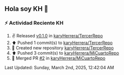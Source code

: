 ## Hola soy KH 👋

<!--
**karyHerrera/karyHerrera** is a ✨ _special_ ✨ repository because its `README.md` (this file) appears on your GitHub profile.

Here are some ideas to get you started:

- 🔭 I’m currently working on ...
- 🌱 I’m currently learning ...
- 👯 I’m looking to collaborate on ...
- 🤔 I’m looking for help with ...
- 💬 Ask me about ...
- 📫 How to reach me: ...
- 😄 Pronouns: ...
- ⚡ Fun fact: ...
-->


### :zap: Actividad Reciente KH
<!--RECENT_ACTIVITY:start-->
1. ✌️ Released [v0.1.0](https://github.com/karyHerrera/TercerRepo/releases/tag/v0.1.0) in [karyHerrera/TercerRepo](https://github.com/karyHerrera/TercerRepo)<br>
2. ⬆️ Pushed 1 commit(s) to [karyHerrera/TercerRepo](https://github.com/karyHerrera/TercerRepo)<br>
3. 📔 Created new repository [karyHerrera/TercerRepo](https://github.com/karyHerrera/TercerRepo)<br>
4. ⬆️ Pushed 3 commit(s) to [karyHerrera/MiCuartoRepo](https://github.com/karyHerrera/MiCuartoRepo)<br>
5. 🎉 Merged PR [#2](https://github.com/karyHerrera/MiCuartoRepo/pull/2) in [karyHerrera/MiCuartoRepo](https://github.com/karyHerrera/MiCuartoRepo)<br>
<!--RECENT_ACTIVITY:end-->
<!--RECENT_ACTIVITY:last_update-->
Last Updated: Sunday, March 2nd, 2025, 12:42:04 AM
<!--RECENT_ACTIVITY:last_update_end-->
